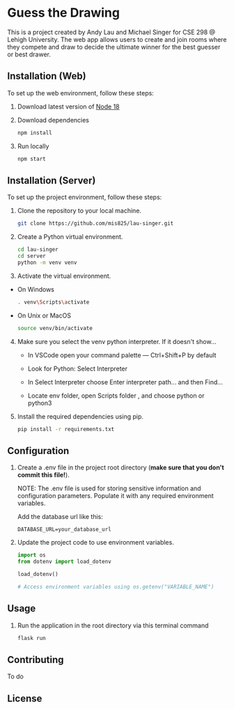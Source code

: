 # Guess the Drawing

This is a project created by Andy Lau and Michael Singer for CSE 298 @ Lehigh University. The web app allows users to create and join rooms where they compete and draw to decide the ultimate winner for the best guesser or best drawer.  

## Installation (Web)

To set up the web environment, follow these steps:

1. Download latest version of [Node 18](https://nodejs.org/en/blog/release/v18.12.0)

2. Download dependencies

   ```bash
   npm install

3. Run locally

   ```bash
   npm start

## Installation (Server)

To set up the project environment, follow these steps:

1. Clone the repository to your local machine.

   ```bash
   git clone https://github.com/mis825/lau-singer.git
2. Create a Python virtual environment.

   ```bash
   cd lau-singer
   cd server
   python -m venv venv
3. Activate the virtual environment. 

- On Windows
    ```bash 
    . venv\Scripts\activate
- On Unix or MacOS
    ```bash
    source venv/bin/activate
4. Make sure you select the venv python interpreter. If it doesn't show...
    - In VSCode open your command palette — Ctrl+Shift+P by default

    - Look for Python: Select Interpreter

    - In Select Interpreter choose Enter interpreter path... and then Find...

    - Locate env folder, open Scripts folder , and choose python or python3

5. Install the required dependencies using pip.
    ```bash
    pip install -r requirements.txt

## Configuration 
1. Create a .env file in the project root directory (**make sure that you don't commit this file!**).

    NOTE: The .env file is used for storing sensitive information and configuration parameters. Populate it with any required environment variables.

    Add the database url like this: 
    ```env
    DATABASE_URL=your_database_url 

2. Update the project code to use environment variables.
    ```python
    import os
    from dotenv import load_dotenv

    load_dotenv()

    # Access environment variables using os.getenv("VARIABLE_NAME")

## Usage
1. Run the application in the root directory via this terminal command
    ```bash
    flask run 

## Contributing
To do

## License 



